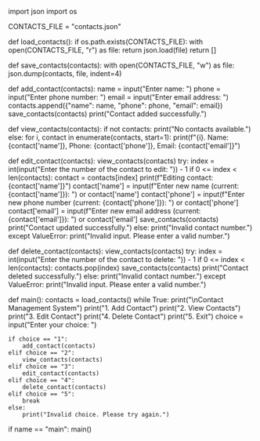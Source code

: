 import json import os

CONTACTS_FILE = "contacts.json"

def load_contacts(): if os.path.exists(CONTACTS_FILE): with open(CONTACTS_FILE, "r") as file: return json.load(file) return []

def save_contacts(contacts): with open(CONTACTS_FILE, "w") as file: json.dump(contacts, file, indent=4)

def add_contact(contacts): name = input("Enter name: ") phone = input("Enter phone number: ") email = input("Enter email address: ") contacts.append({"name": name, "phone": phone, "email": email}) save_contacts(contacts) print("Contact added successfully.")

def view_contacts(contacts): if not contacts: print("No contacts available.") else: for i, contact in enumerate(contacts, start=1): print(f"{i}. Name: {contact['name']}, Phone: {contact['phone']}, Email: {contact['email']}")

def edit_contact(contacts): view_contacts(contacts) try: index = int(input("Enter the number of the contact to edit: ")) - 1 if 0 <= index < len(contacts): contact = contacts[index] print(f"Editing contact: {contact['name']}") contact['name'] = input(f"Enter new name (current: {contact['name']}): ") or contact['name'] contact['phone'] = input(f"Enter new phone number (current: {contact['phone']}): ") or contact['phone'] contact['email'] = input(f"Enter new email address (current: {contact['email']}): ") or contact['email'] save_contacts(contacts) print("Contact updated successfully.") else: print("Invalid contact number.") except ValueError: print("Invalid input. Please enter a valid number.")

def delete_contact(contacts): view_contacts(contacts) try: index = int(input("Enter the number of the contact to delete: ")) - 1 if 0 <= index < len(contacts): contacts.pop(index) save_contacts(contacts) print("Contact deleted successfully.") else: print("Invalid contact number.") except ValueError: print("Invalid input. Please enter a valid number.")

def main(): contacts = load_contacts() while True: print("\nContact Management System") print("1. Add Contact") print("2. View Contacts") print("3. Edit Contact") print("4. Delete Contact") print("5. Exit") choice = input("Enter your choice: ")

    if choice == "1":
        add_contact(contacts)
    elif choice == "2":
        view_contacts(contacts)
    elif choice == "3":
        edit_contact(contacts)
    elif choice == "4":
        delete_contact(contacts)
    elif choice == "5":
        break
    else:
        print("Invalid choice. Please try again.")
if name == "main": main()
